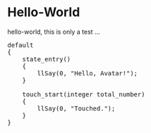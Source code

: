 # Hello-World
hello-world, this is only a test ...
<pre>
default
{
    state_entry()
    {
        llSay(0, "Hello, Avatar!");
    }
 
    touch_start(integer total_number)
    {
        llSay(0, "Touched.");
    }
}
</pre>
<span class="glyphicon glyphicon-heart"></span>
